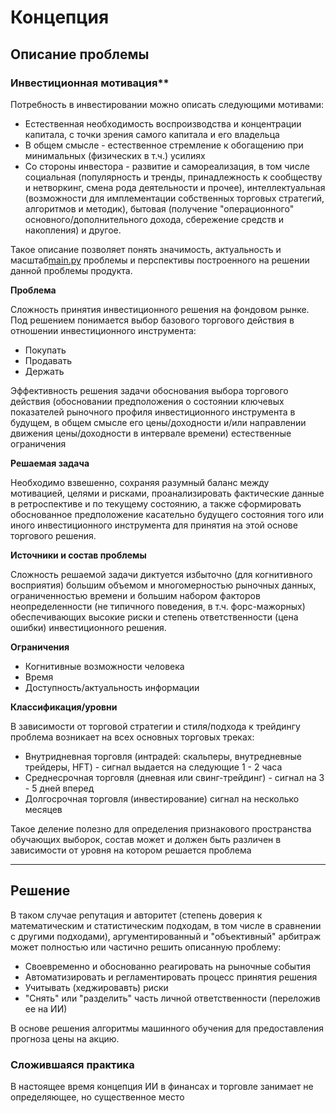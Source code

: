 # Концепция

## Описание проблемы

### Инвестиционная мотивация**

Потребность в инвестировании можно описать следующими мотивами:

* Естественная необходимость воспроизводства и концентрации капитала, с точки зрения самого капитала и его владельца
* В общем смысле - естественное стремление к обогащению при минимальных (физических в т.ч.) усилиях 
* Со стороны инвестора - развитие и самореализация, в том числе социальная (популярность и тренды, принадлежность к 
сообществу и нетворкинг, смена рода деятельности и прочее), интеллектуальная (возможности для имплементации собственных 
торговых стратегий, алгоритмов и методик), бытовая (получение "операционного" основного/дополнительного дохода, сбережение 
средств и накопления) и другое.

Такое описание позволяет понять значимость, актуальность и масштаб[main.py](..%2F..%2F..%2F..%2F..%2F..%2F..%2FDesktop%2FpythonProject%2Fmain.py) проблемы и перспективы построенного на решении 
данной проблемы продукта. 

**Проблема** 

Сложность принятия инвестиционного решения на фондовом рынке. Под решением понимается выбор базового 
торгового действия в отношении инвестиционного инструмента:

* Покупать
* Продавать
* Держать

Эффективность решения задачи обоснования выбора торгового действия (обосновании предположения о 
состоянии ключевых показателей рыночного профиля инвестиционного инструмента в будущем, в общем смысле его 
цены/доходности и/или направлении движения цены/доходности в интервале времени) естественные ограничения 

**Решаемая задача**

Необходимо взвешенно, сохраняя разумный баланс между мотивацией, целями и рисками, проанализировать фактические данные
в ретроспективе и по текущему состоянию, а также сформировать обоснованное предположение касательно будущего состояния 
того или иного инвестиционного инструмента для принятия на этой основе торгового решения.

**Источники и состав проблемы**

Сложность решаемой задачи диктуется избыточно (для когнитивного восприятия) большим объемом и многомерностью рыночных данных, ограниченностью времени и большим набором факторов неопределенности (не типичного поведения, в т.ч. форс-мажорных) обеспечивающих высокие риски и степень ответственности (цена ошибки) инвестиционного решения.

**Ограничения**

* Когнитивные возможности человека
* Время
* Доступность/актуальность информации

**Классификация/уровни**

В зависимости от торговой стратегии и стиля/подхода к трейдингу проблема возникает на всех основных торговых треках:

* Внутридневная торговля (интрадей: скальперы, внутредневные трейдеры, HFT) - сигнал выдается на следующие 1 - 2 часа
* Среднесрочная торговля (дневная или свинг-трейдинг) - сигнал на 3 - 5 дней вперед
* Долгосрочная торговля (инвестирование) сигнал на несколько месяцев

Такое деление полезно для определения признакового пространства обучающих выборок, состав может и должен быть различен в
зависимости от уровня на котором решается проблема

<hr>

## Решение

В таком случае репутация и авторитет (степень доверия к математическим и статистическим подходам, в том числе в сравнении с другими подходами), аргументированный и "объективный" арбитраж может полностью или частично решить описанную проблему:

* Своевременно и обоснованно реагировать на рыночные события 
* Автоматизировать и регламентировать процесс принятия решения
* Учитывать (хеджировавть) риски
* "Снять" или "разделить" часть личной ответственности (переложив ее на ИИ)

В основе решения алгоритмы машинного обучения для предоставления прогноза цены на акцию.

### Сложившаяся практика

В настоящее время концепция ИИ в финансах и торговле занимает не определяющее, но существенное место
